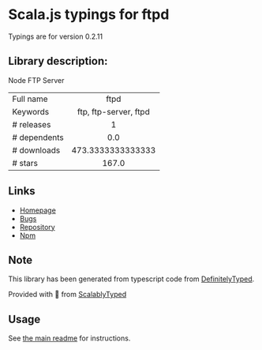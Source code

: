 
# Scala.js typings for ftpd

Typings are for version 0.2.11

## Library description:
Node FTP Server

|                    |                 |
| ------------------ | :-------------: |
| Full name          | ftpd |
| Keywords           | ftp, ftp-server, ftpd |
| # releases         | 1 |
| # dependents       | 0.0 |
| # downloads        | 473.3333333333333 |
| # stars            | 167.0 |

## Links
- [Homepage](https://github.com/nodeftpd/nodeftpd#readme)
- [Bugs](https://github.com/nodeftpd/nodeftpd/issues)
- [Repository](https://github.com/nodeftpd/nodeftpd)
- [Npm](https://www.npmjs.com/package/ftpd)
    


## Note
This library has been generated from typescript code from [DefinitelyTyped](https://definitelytyped.org).

Provided with :purple_heart: from [ScalablyTyped](https://github.com/oyvindberg/ScalablyTyped)

## Usage
See [the main readme](../../readme.md) for instructions.



